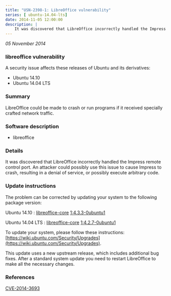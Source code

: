 ```yaml
---
title: "USN-2398-1: LibreOffice vulnerability"
series: [ ubuntu-14.04-lts]
date: 2014-11-05 12:00:00
description: |
    It was discovered that LibreOffice incorrectly handled the Impress remote control port. An attacker could possibly use this issue to cause Impress to crash, resulting in a denial of service, or possibly execute arbitrary code. 
--- 
```

 
 

*05 November 2014*

### libreoffice vulnerability

A security issue affects these releases of Ubuntu and its derivatives:

* Ubuntu 14.10
* Ubuntu 14.04 LTS

### Summary

LibreOffice could be made to crash or run programs if it received specially crafted network traffic.

### Software description

* libreoffice 

### Details

It was discovered that LibreOffice incorrectly handled the Impress remote control port. An attacker could possibly use this issue to cause Impress to crash, resulting in a denial of service, or possibly execute arbitrary code. 

### Update instructions

The problem can be corrected by updating your system to the following package version:

Ubuntu 14.10
 : [libreoffice-core](https://launchpad.net/ubuntu/+source/libreoffice) <span> [1:4.3.3-0ubuntu1](https://launchpad.net/ubuntu/+source/libreoffice/1:4.3.3-0ubuntu1) </span> 

Ubuntu 14.04 LTS
 : [libreoffice-core](https://launchpad.net/ubuntu/+source/libreoffice) <span> [1:4.2.7-0ubuntu1](https://launchpad.net/ubuntu/+source/libreoffice/1:4.2.7-0ubuntu1) </span> 

To update your system, please follow these instructions: [https://wiki.ubuntu.com/Security/Upgrades](https://wiki.ubuntu.com/Security/Upgrades).

This update uses a new upstream release, which includes additional bug fixes. After a standard system update you need to restart LibreOffice to make all the necessary changes. 

### References

 
 [CVE-2014-3693](http://people.ubuntu.com/~ubuntu-security/cve/CVE-2014-3693)
 

